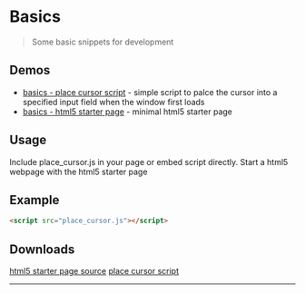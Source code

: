 # Basics
> Some basic snippets for development

## Demos

- [basics - place cursor script](http://www.slikinteractive.com/github/place_cursor/) - simple script to palce the cursor into a specified input field when the window first loads
- [basics - html5 starter page](http://www.slikinteractive.com/github/html5_starter/) - minimal html5 starter page


## Usage

Include place_cursor.js in your page or embed script directly.
Start a html5 webpage with the html5 starter page

## Example

```html
<script src="place_cursor.js"></script>
```

## Downloads

[html5 starter page source](https://raw.githubusercontent.com/slik1/basics/master/html5_basic_starter.html)
[place cursor script](https://raw.githubusercontent.com/slik1/basics/master/place_cursor.html)

---
